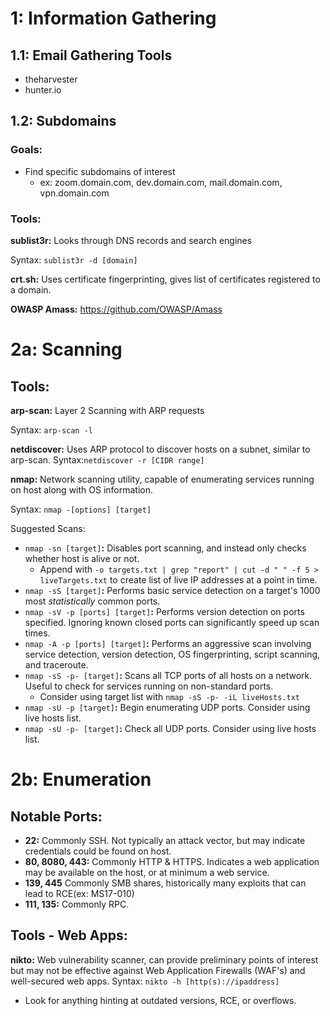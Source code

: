 # 1: Information Gathering
##  1.1: Email Gathering Tools
- theharvester
- hunter.io

##  1.2: Subdomains
### Goals:
- Find specific subdomains of interest
  - ex: zoom.domain.com, dev.domain.com, mail.domain.com, vpn.domain.com

### Tools:
**sublist3r:** Looks through DNS records and search engines

Syntax: ```sublist3r -d [domain]```

**crt.sh:** Uses certificate fingerprinting, gives list of certificates registered to a domain.

**OWASP Amass:** https://github.com/OWASP/Amass

# 2a: Scanning
##  Tools:
**arp-scan:** Layer 2 Scanning with ARP requests

Syntax: ```arp-scan -l```

**netdiscover:** Uses ARP protocol to discover hosts on a subnet, similar to arp-scan.
Syntax:```netdiscover -r [CIDR range]```

**nmap:** Network scanning utility, capable of enumerating services running on host along with OS information.

Syntax: ```nmap -[options] [target]```

Suggested Scans:
- ```nmap -sn [target]```**:** Disables port scanning, and instead only checks whether host is alive or not.
  -  Append with ```-o targets.txt | grep "report" | cut -d " " -f 5 > liveTargets.txt``` to create list of live IP addresses at a point in time.
- ```nmap -sS [target]```**:** Performs basic service detection on a target's 1000 most _statistically_ common ports.
- ```nmap -sV -p [ports] [target]```**:** Performs version detection on ports specified. Ignoring known closed ports can significantly speed up scan times.
- ```nmap -A -p [ports] [target]```**:** Performs an aggressive scan involving service detection, version detection, OS fingerprinting, 
script scanning, and traceroute. 
- ```nmap -sS -p- [target]```**:** Scans all TCP ports of all hosts on a network. Useful to check for services running on non-standard ports.
  -  Consider using target list with ```nmap -sS -p- -iL liveHosts.txt```
- ```nmap -sU -p [target]```**:** Begin enumerating UDP ports. Consider using live hosts list.
- ```nmap -sU -p- [target]```**:** Check all UDP ports. Consider using live hosts list.

# 2b: Enumeration
##  Notable Ports:
- **22:** Commonly SSH. Not typically an attack vector, but may indicate credentials could be found on host.
- **80, 8080, 443:** Commonly HTTP & HTTPS. Indicates a web application may be available on the host, or at minimum a web service.
- **139, 445** Commonly SMB shares, historically many exploits that can lead to RCE(ex: MS17-010)
- **111, 135:** Commonly RPC. 

## Tools - Web Apps:
**nikto:** Web vulnerability scanner, can provide preliminary points of interest but may not be effective against Web Application Firewalls (WAF's) and well-secured web apps.
Syntax: ```nikto -h [http(s)://ipaddress]```
- Look for anything hinting at outdated versions, RCE, or overflows.


